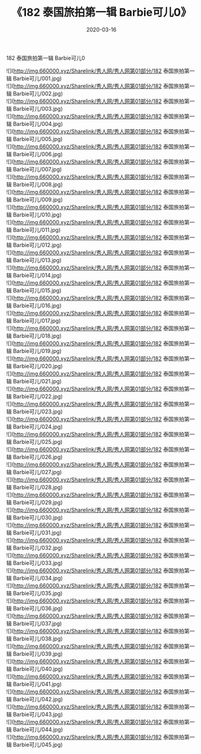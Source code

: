 ﻿---
layout: post
title:  《182 泰国旅拍第一辑 Barbie可儿0》
date:   2020-03-16
img: http://img.660000.xyz/Sharelink/秀人网/秀人网第01部分/182 泰国旅拍第一辑 Barbie可儿0/000.jpg
categories: [美女, 清纯, 唯美]
---

182 泰国旅拍第一辑 Barbie可儿0

  ![](http://img.660000.xyz/Sharelink/秀人网/秀人网第01部分/182 泰国旅拍第一辑 Barbie可儿/001.jpg) <br> ![](http://img.660000.xyz/Sharelink/秀人网/秀人网第01部分/182 泰国旅拍第一辑 Barbie可儿/002.jpg) <br> ![](http://img.660000.xyz/Sharelink/秀人网/秀人网第01部分/182 泰国旅拍第一辑 Barbie可儿/003.jpg) <br> ![](http://img.660000.xyz/Sharelink/秀人网/秀人网第01部分/182 泰国旅拍第一辑 Barbie可儿/004.jpg) <br> ![](http://img.660000.xyz/Sharelink/秀人网/秀人网第01部分/182 泰国旅拍第一辑 Barbie可儿/005.jpg) <br> ![](http://img.660000.xyz/Sharelink/秀人网/秀人网第01部分/182 泰国旅拍第一辑 Barbie可儿/006.jpg) <br> ![](http://img.660000.xyz/Sharelink/秀人网/秀人网第01部分/182 泰国旅拍第一辑 Barbie可儿/007.jpg) <br> ![](http://img.660000.xyz/Sharelink/秀人网/秀人网第01部分/182 泰国旅拍第一辑 Barbie可儿/008.jpg) <br> ![](http://img.660000.xyz/Sharelink/秀人网/秀人网第01部分/182 泰国旅拍第一辑 Barbie可儿/009.jpg) <br> ![](http://img.660000.xyz/Sharelink/秀人网/秀人网第01部分/182 泰国旅拍第一辑 Barbie可儿/010.jpg) <br> ![](http://img.660000.xyz/Sharelink/秀人网/秀人网第01部分/182 泰国旅拍第一辑 Barbie可儿/011.jpg) <br> ![](http://img.660000.xyz/Sharelink/秀人网/秀人网第01部分/182 泰国旅拍第一辑 Barbie可儿/012.jpg) <br> ![](http://img.660000.xyz/Sharelink/秀人网/秀人网第01部分/182 泰国旅拍第一辑 Barbie可儿/013.jpg) <br> ![](http://img.660000.xyz/Sharelink/秀人网/秀人网第01部分/182 泰国旅拍第一辑 Barbie可儿/014.jpg) <br> ![](http://img.660000.xyz/Sharelink/秀人网/秀人网第01部分/182 泰国旅拍第一辑 Barbie可儿/015.jpg) <br> ![](http://img.660000.xyz/Sharelink/秀人网/秀人网第01部分/182 泰国旅拍第一辑 Barbie可儿/016.jpg) <br> ![](http://img.660000.xyz/Sharelink/秀人网/秀人网第01部分/182 泰国旅拍第一辑 Barbie可儿/017.jpg) <br> ![](http://img.660000.xyz/Sharelink/秀人网/秀人网第01部分/182 泰国旅拍第一辑 Barbie可儿/018.jpg) <br> ![](http://img.660000.xyz/Sharelink/秀人网/秀人网第01部分/182 泰国旅拍第一辑 Barbie可儿/019.jpg) <br> ![](http://img.660000.xyz/Sharelink/秀人网/秀人网第01部分/182 泰国旅拍第一辑 Barbie可儿/020.jpg) <br> ![](http://img.660000.xyz/Sharelink/秀人网/秀人网第01部分/182 泰国旅拍第一辑 Barbie可儿/021.jpg) <br> ![](http://img.660000.xyz/Sharelink/秀人网/秀人网第01部分/182 泰国旅拍第一辑 Barbie可儿/022.jpg) <br> ![](http://img.660000.xyz/Sharelink/秀人网/秀人网第01部分/182 泰国旅拍第一辑 Barbie可儿/023.jpg) <br> ![](http://img.660000.xyz/Sharelink/秀人网/秀人网第01部分/182 泰国旅拍第一辑 Barbie可儿/024.jpg) <br> ![](http://img.660000.xyz/Sharelink/秀人网/秀人网第01部分/182 泰国旅拍第一辑 Barbie可儿/025.jpg) <br> ![](http://img.660000.xyz/Sharelink/秀人网/秀人网第01部分/182 泰国旅拍第一辑 Barbie可儿/026.jpg) <br> ![](http://img.660000.xyz/Sharelink/秀人网/秀人网第01部分/182 泰国旅拍第一辑 Barbie可儿/027.jpg) <br> ![](http://img.660000.xyz/Sharelink/秀人网/秀人网第01部分/182 泰国旅拍第一辑 Barbie可儿/028.jpg) <br> ![](http://img.660000.xyz/Sharelink/秀人网/秀人网第01部分/182 泰国旅拍第一辑 Barbie可儿/029.jpg) <br> ![](http://img.660000.xyz/Sharelink/秀人网/秀人网第01部分/182 泰国旅拍第一辑 Barbie可儿/030.jpg) <br> ![](http://img.660000.xyz/Sharelink/秀人网/秀人网第01部分/182 泰国旅拍第一辑 Barbie可儿/031.jpg) <br> ![](http://img.660000.xyz/Sharelink/秀人网/秀人网第01部分/182 泰国旅拍第一辑 Barbie可儿/032.jpg) <br> ![](http://img.660000.xyz/Sharelink/秀人网/秀人网第01部分/182 泰国旅拍第一辑 Barbie可儿/033.jpg) <br> ![](http://img.660000.xyz/Sharelink/秀人网/秀人网第01部分/182 泰国旅拍第一辑 Barbie可儿/034.jpg) <br> ![](http://img.660000.xyz/Sharelink/秀人网/秀人网第01部分/182 泰国旅拍第一辑 Barbie可儿/035.jpg) <br> ![](http://img.660000.xyz/Sharelink/秀人网/秀人网第01部分/182 泰国旅拍第一辑 Barbie可儿/036.jpg) <br> ![](http://img.660000.xyz/Sharelink/秀人网/秀人网第01部分/182 泰国旅拍第一辑 Barbie可儿/037.jpg) <br> ![](http://img.660000.xyz/Sharelink/秀人网/秀人网第01部分/182 泰国旅拍第一辑 Barbie可儿/038.jpg) <br> ![](http://img.660000.xyz/Sharelink/秀人网/秀人网第01部分/182 泰国旅拍第一辑 Barbie可儿/039.jpg) <br> ![](http://img.660000.xyz/Sharelink/秀人网/秀人网第01部分/182 泰国旅拍第一辑 Barbie可儿/040.jpg) <br> ![](http://img.660000.xyz/Sharelink/秀人网/秀人网第01部分/182 泰国旅拍第一辑 Barbie可儿/041.jpg) <br> ![](http://img.660000.xyz/Sharelink/秀人网/秀人网第01部分/182 泰国旅拍第一辑 Barbie可儿/042.jpg) <br> ![](http://img.660000.xyz/Sharelink/秀人网/秀人网第01部分/182 泰国旅拍第一辑 Barbie可儿/043.jpg) <br> ![](http://img.660000.xyz/Sharelink/秀人网/秀人网第01部分/182 泰国旅拍第一辑 Barbie可儿/044.jpg) <br> ![](http://img.660000.xyz/Sharelink/秀人网/秀人网第01部分/182 泰国旅拍第一辑 Barbie可儿/045.jpg) <br>